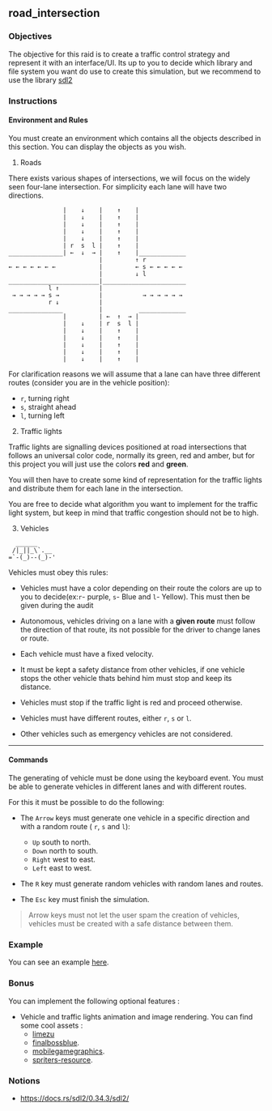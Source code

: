 ## road_intersection

### Objectives

The objective for this raid is to create a traffic control strategy and represent it with an interface/UI.
Its up to you to decide which library and file system you want do use to create this simulation, but we recommend to use the library [sdl2](https://docs.rs/sdl2/0.34.3/sdl2/)

### Instructions

#### **Environment and Rules**

You must create an environment which contains all the objects described in this section. You can display the objects as you wish.

1. Roads

There exists various shapes of intersections, we will focus on the widely seen four-lane intersection. For simplicity each lane will have two directions.

```console
               |    ↓    |    ↑    |
               |    ↓    |    ↑    |
               |    ↓    |    ↑    |
               |    ↓    |    ↑    |
               |    ↓    |    ↑    |
               | r  s  l |    ↑    |
_______________| ←  ↓  → |    ↑    |_____________
                         |         ↑ r
← ← ← ← ← ← ←            |         ← s ← ← ← ← ←
                         |         ↓ l
_________________________|_______________________
           l ↑           |
 → → → → → s →           |           → → → → → →
           r ↓           |
_______________          |          _____________
               |         | ←  ↑  → |
               |    ↓    | r  s  l |
               |    ↓    |    ↑    |
               |    ↓    |    ↑    |
               |    ↓    |    ↑    |
               |    ↓    |    ↑    |
               |    ↓    |    ↑    |
```

For clarification reasons we will assume that a lane can have three different routes (consider you are in the vehicle position):

- `r`, turning right
- `s`, straight ahead
- `l`, turning left

2. Traffic lights

Traffic lights are signalling devices positioned at road intersections that follows an universal color code,
normally its green, red and amber, but for this project you will just use the colors **red** and **green**.

You will then have to create some kind of representation for the traffic lights and distribute them for each lane in the intersection.

You are free to decide what algorithm you want to implement for the traffic light system, but keep in mind that traffic congestion should not be to high.

3. Vehicles

```
  ______
 /|_||_\`.__
=`-(_)--(_)-'
```

Vehicles must obey this rules:

- Vehicles must have a color depending on their route the colors are up to you to decide(ex:`r`- purple, `s`- Blue and `l`- Yellow). This must then be given during the audit

- Autonomous, vehicles driving on a lane with a **given route** must follow the direction of
  that route, its not possible for the driver to change lanes or route.

- Each vehicle must have a fixed velocity.

- It must be kept a safety distance from other vehicles, if one vehicle stops the other vehicle thats
  behind him must stop and keep its distance.

- Vehicles must stop if the traffic light is red and proceed otherwise.

- Vehicles must have different routes, either `r`, `s` or `l`.

- Other vehicles such as emergency vehicles are not considered.

---

#### **Commands**

The generating of vehicle must be done using the keyboard event. You must be able to generate
vehicles in different lanes and with different routes.

For this it must be possible to do the following:

- The `Arrow` keys must generate one vehicle in a specific direction and with a random route ( `r`, `s` and `l`):

  - `Up` south to north.
  - `Down` north to south.
  - `Right` west to east.
  - `Left` east to west.

- The `R` key must generate random vehicles with random lanes and routes.

- The `Esc` key must finish the simulation.

> Arrow keys must not let the user spam the creation of vehicles, vehicles must be created with a safe distance between them.

### Example

You can see an example [here](https://www.youtube.com/watch?v=6B0-ZBET6mo).

### Bonus

You can implement the following optional features :

- Vehicle and traffic lights animation and image rendering. You can find some cool assets :
  - [limezu](https://limezu.itch.io/)
  - [finalbossblue](http://finalbossblues.com/timefantasy/free-graphics/).
  - [mobilegamegraphics](https://mobilegamegraphics.com/product-category/all_products/freestuff/).
  - [spriters-resource](https://www.spriters-resource.com/).

### Notions

- https://docs.rs/sdl2/0.34.3/sdl2/
